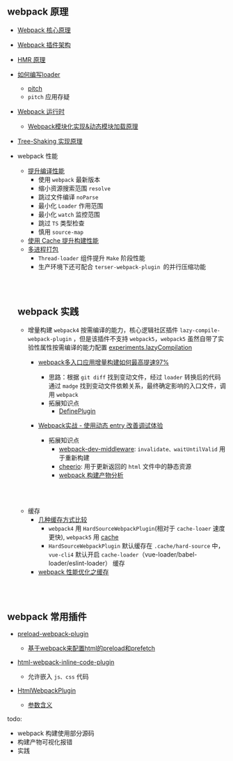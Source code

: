 ## webpack 原理
- [Webpack 核心原理](https://zhuanlan.zhihu.com/p/363928061)
- [Webpack 插件架构](https://zhuanlan.zhihu.com/p/367931462)
- [HMR 原理](https://zhuanlan.zhihu.com/p/410510492)
- [如何编写loader](https://zhuanlan.zhihu.com/p/375626250)
  - [pitch](https://zhuanlan.zhihu.com/p/104205895)
  - `pitch` 应用存疑
- [Webpack 运行时](https://zhuanlan.zhihu.com/p/373946949)
  - [Webpack模块化实现&动态模块加载原理](https://segmentfault.com/a/1190000022191241)
- [Tree-Shaking 实现原理](https://zhuanlan.zhihu.com/p/403901557)
- webpack 性能
  - [提升编译性能](https://zhuanlan.zhihu.com/p/425425675)
    - 使用 `webpack` 最新版本
    - 缩小资源搜索范围 `resolve`
    - 跳过文件编译 `noParse`
    - 最小化 `Loader` 作用范围
    - 最小化 `watch` 监控范围
    - 跳过 `TS` 类型检查
    - 慎用 `source-map`
  - [使用 Cache 提升构建性能](https://zhuanlan.zhihu.com/p/412694420)
  - [多进程打包](https://zhuanlan.zhihu.com/p/425076452)
    - `Thread-loader` 组件提升 `Make` 阶段性能
    - 生产环境下还可配合 `terser-webpack-plugin `的并行压缩功能

  <br></br>


  ## webpack 实践
  - 增量构建
  `webpack4` 按需编译的能力，核心逻辑社区插件 `lazy-compile-webpack-plugin` ，但是该插件不支持 `webpack5`，`webpack5` 虽然自带了实验性属性按需编译的能力配置 [experiments.lazyCompilation](https://webpack.js.org/configuration/experiments/#experimentslazycompilation)
    - [webpack多入口应用增量构建如何最高提速97%](https://juejin.cn/post/7053059974850674695)
      - 思路：根据 `git diff` 找到变动文件，经过 `loader` 转换后的代码通过 `madge` 找到变动文件依赖关系，最终确定影响的入口文件，调用 `webpack`
      - 拓展知识点
        - [DefinePlugin](./DefinePlugin.md)

    - [Webpack实战 - 使用动态 entry 改善调试体验](https://cloud.tencent.com/developer/article/1607466)
      - 拓展知识点
        - [webpack-dev-middleware](https://github.com/webpack/webpack-dev-middleware): `invalidate、waitUntilValid` 用于重新构建
        - [cheerio](https://www.jianshu.com/p/629a81b4e013): 用于更新返回的 `html` 文件中的静态资源
        - [webpack 构建产物分析](https://tsejx.github.io/webpack-guidebook/best-practice/optimization/build-analyze/)

  <br></br>

  - 缓存
    - [几种缓存方式比较](https://blog.csdn.net/qiwoo_weekly/article/details/104935415)
      - `webpack4` 用 `HardSourceWebpackPlugin`(相对于 `cache-loaer` 速度更快), `webpack5` 用 [cache](https://webpack.docschina.org/configuration/cache/)
      - `HardSourceWebpackPlugin` 默认缓存在 `.cache/hard-source` 中， `vue-cli4` 默认开启 `cache-loader`（vue-loader/babel-loader/eslint-loader） 缓存
    - [webpack 性能优化之缓存](https://www.jianshu.com/p/4da48bd1ce93)


<br></br>

  ## webpack 常用插件
  - [preload-webpack-plugin](https://www.npmjs.com/package/preload-webpack-plugin)
    - [基于webpack来配置html的preload和prefetch](https://www.shuizhongyueming.com/2018/06/05/%E5%9F%BA%E4%BA%8Ewebpack%E6%9D%A5%E9%85%8D%E7%BD%AEhtml%E7%9A%84preload%E5%92%8Cprefetch/)

  - [html-webpack-inline-code-plugin](https://www.npmjs.com/package/html-webpack-inline-code-plugin)
    - 允许嵌入 `js、css` 代码

  - [HtmlWebpackPlugin](https://webpack.docschina.org/plugins/html-webpack-plugin/)
    - [参数含义](https://juejin.cn/post/6854573216108085261)
  


  todo:
  - webpack 构建使用部分源码
  - 构建产物可视化报错
  - 实践